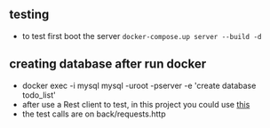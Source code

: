 ## testing
- to test first boot the server `docker-compose.up server --build -d`
## creating database after run docker
- docker exec -i mysql  mysql -uroot -pserver -e 'create database todo_list'
- after use a Rest client to test, in this project you could use [this](https://marketplace.visualstudio.com/items?itemName=humao.rest-client) 
- the test calls are on back/requests.http